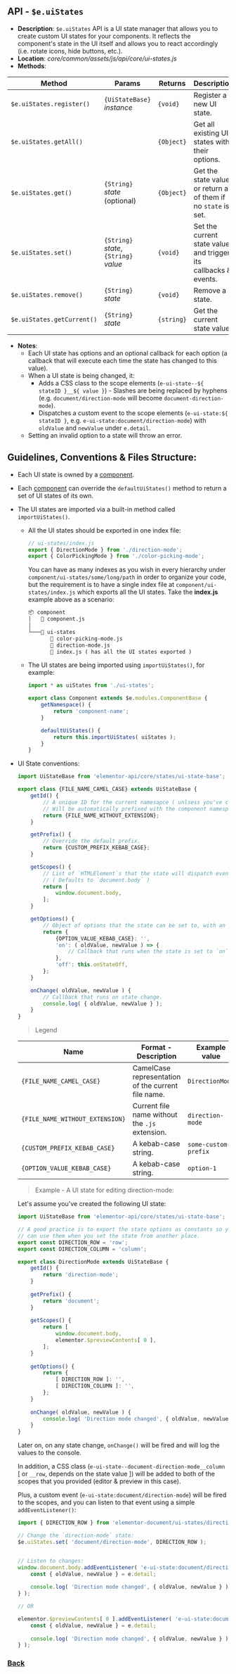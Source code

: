 ## API - `$e.uiStates`
*  **Description**: `$e.uiStates` API is a UI state manager that allows you to create custom UI states for your components.
   It reflects the component's state in the UI itself and allows you to react accordingly
   (i.e. rotate icons, hide buttons, etc.).  
*  **Location**: *core/common/assets/js/api/core/ui-states.js*
*  **Methods**:

| Method                     | Params                                                   | Returns   | Description
|----------------------------|----------------------------------------------------------|-----------|---------------------------------------------------------------------
| `$e.uiStates.register()`   |`{UiStateBase}` *instance*   								| `{void}`  | Register a new UI state.
| `$e.uiStates.getAll()`     |                                                          | `{Object}`| Get all existing UI states with their options.
| `$e.uiStates.get()`        | `{String}` *state* (optional)							| `{Object}`| Get the state value, or return all of them if no `state` is set.
| `$e.uiStates.set()`        | `{String}` *state*, `{String}` *value*                   | `{void}`  | Set the current state value and trigger its callbacks & events.
| `$e.uiStates.remove()`     | `{String}` *state*                                       | `{void}`  | Remove a state.
| `$e.uiStates.getCurrent()` | `{String}` *state*                                       | `{string}`| Get the current state value.
* **Notes**:
	- Each UI state has options and an optional callback for each option (a callback that will execute each time the state has changed to this value).
	- When a UI state is being changed, it:
		- Adds a CSS class to the scope elements (`e-ui-state--${ stateID }__${ value }`) - Slashes are being replaced by hyphens (e.g. `document/direction-mode` will become `document-direction-mode`).
		- Dispatches a custom event to the scope elements (`e-ui-state:${ stateID }`, e.g. `e-ui-state:document/direction-mode`) with `oldValue` and `newValue` under `e.detail`.
	- Setting an invalid option to a state will throw an error.

## Guidelines, Conventions & Files Structure:
* Each UI state is owned by a [component](./components.md#guidelines-conventions--files-structure).
* Each [component](./components.md#guidelines-conventions--files-structure) can override the `defaultUiStates()` method to return a set of UI states of its own.
* The UI states are imported via a built-in method called `importUiStates()`.
	* All the UI states should be exported in one index file:
	    ```javascript
		// ui-states/index.js
		export { DirectionMode } from './direction-mode';
		export { ColorPickingMode } from './color-picking-mode';
		```
	  You can have as many indexes as you wish in every hierarchy under `component/ui-states/some/long/path` in order to organize your code, but the requirement is to have a single index file
	  at `component/ui-states/index.js` which exports all the UI states. Take the **index.js** example above as a scenario:
	    ```html
		📦 component
		│   📜 component.js
		│
		└───📂 ui-states
		       📜 color-picking-mode.js
		       📜 direction-mode.js
		       📜 index.js ( has all the UI states exported )
		```
	* The UI states are being imported using `importUiStates()`, for example:
	    ```javascript
		import * as uiStates from './ui-states';

		export class Component extends $e.modules.ComponentBase {
			getNamespace() {
				return 'component-name';
			}

			defaultUiStates() {
				return this.importUiStates( uiStates );
			}
		}
		```
* UI State conventions:
	```javascript
	import UiStateBase from 'elementor-api/core/states/ui-state-base';
	
	export class {FILE_NAME_CAMEL_CASE} extends UiStateBase {
		getId() {
			// A unique ID for the current namesapce ( unlsess you've changed the default prefix ).
			// Will be automatically prefixed with the component namespace by default.
			return {FILE_NAME_WITHOUT_EXTENSION};
		}
	
		getPrefix() {
			// Override the default prefix.
			return {CUSTOM_PREFIX_KEBAB_CASE};
		}
	
		getScopes() {
			// List of `HTMLElement`s that the state will dispatch events && add CSS classes to.
			// ( Defaults to `document.body` )
			return [
				window.document.body,
			];
		}
	
		getOptions() {
			// Object of options that the state can be set to, with an optional callback for each option.
			return {
				{OPTION_VALUE_KEBAB_CASE}: '',
				'on': ( oldValue, newValue ) => {
					// Callback that runs when the state is set to `on`.
				},
				'off': this.onStateOff,
			};
		}
 
		onChange( oldValue, newValue ) {
			// Callback that runs on state change.
			console.log( { oldValue, newValue } );
		}
	}
	```

  > Legend

  | Name                          | Format - Description                                      | Example value
  |-------------------------------|-----------------------------------------------------------|---------------------
  |`{FILE_NAME_CAMEL_CASE}`       | CamelCase representation of the current file name.        | `DirectionMode`
  |`{FILE_NAME_WITHOUT_EXTENSION}`| Current file name without the `.js` extension.            | `direction-mode`
  |`{CUSTOM_PREFIX_KEBAB_CASE}`   | A kebab-case string.                                      | `some-custom-prefix`
  |`{OPTION_VALUE_KEBAB_CASE}`    | A kebab-case string.                                      | `option-1`

  > Example - A UI state for editing direction-mode:
  
	Let's assume you've created the following UI state: 
  
	```javascript
	import UiStateBase from 'elementor-api/core/states/ui-state-base';
	
	// A good practice is to export the state options as constants so you 
	// can use them when you set the state from another place.
	export const DIRECTION_ROW = 'row';
	export const DIRECTION_COLUMN = 'column';
	
	export class DirectionMode extends UiStateBase {
		getId() {
			return 'direction-mode';
		}
		
		getPrefix() {
			return 'document';
		}
		
		getScopes() {
			return [
				window.document.body,
				elementor.$previewContents[ 0 ],
			];
		}
		
		getOptions() {
			return {
				[ DIRECTION_ROW ]: '',
				[ DIRECTION_COLUMN ]: '',
			};
		}
		
		onChange( oldValue, newValue ) {
			console.log( 'Direction mode changed', { oldValue, newValue } );
		}
	}
	```
 
	Later on, on any state change, `onChange()` will be fired and will log the values to the console.
  
	In addition, a CSS class (`e-ui-state--document-direction-mode__column` [ or `__row`, depends on the state value ]) will be added to both of the scopes that you provided (editor & preview in this case).

	Plus, a custom event (`e-ui-state:document/direction-mode`) will be fired to the scopes, and you can listen to that
  	event using a simple `addEventListener()`:

	```javascript
	import { DIRECTION_ROW } from 'elementor-document/ui-states/direction-mode';
 
	// Change the `direction-mode` state:
	$e.uiStates.set( 'document/direction-mode', DIRECTION_ROW );
 
 
	// Listen to changes:
	window.document.body.addEventListener( 'e-ui-state:document/direction-mode', ( e ) => {
		const { oldValue, newValue } = e.detail;
		
		console.log( 'Direction mode changed', { oldValue, newValue } );
	} );

	// OR

	elementor.$previewContents[ 0 ].addEventListener( 'e-ui-state:document/direction-mode', ( e ) => {
		const { oldValue, newValue } = e.detail;
		
		console.log( 'Direction mode changed', { oldValue, newValue } );
	} );
	```

### [Back](../readme.md) 
